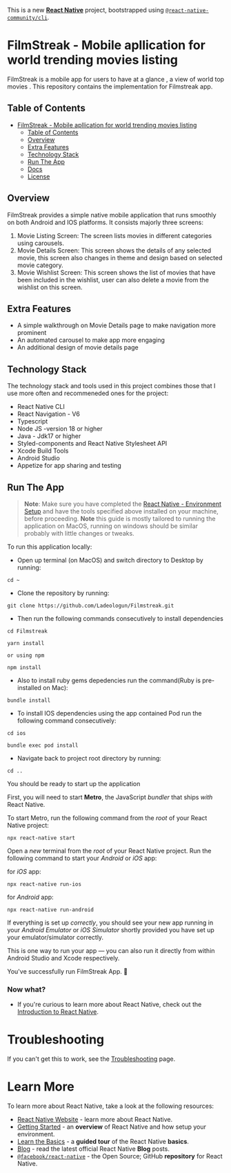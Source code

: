 This is a new [**React Native**](https://reactnative.dev) project, bootstrapped using [`@react-native-community/cli`](https://github.com/react-native-community/cli).

# FilmStreak - Mobile apllication for world trending movies listing

FilmStreak is a mobile app for users to have at a glance , a view of world top movies . This repository contains the implementation for Filmstreak app.

## Table of Contents

- [FilmStreak - Mobile apllication for world trending movies listing](#filmstreak---mobile-app-movies)
  - [Table of Contents](#table-of-contents)
  - [Overview](#overview)
  - [Extra Features](#extra-features)
  - [Technology Stack](#technology-stack)
  - [Run The App](#run-the-app)
  - [Docs](#docs)
  - [License](#license)

## Overview

FilmStreak provides a simple native mobile application that runs smoothly on both Android and IOS platforms.
It consists majorly three screens:

1. Movie Listing Screen: The screen lists movies in different categories using carousels.
2. Movie Details Screen: This screen shows the details of any selected movie, this screen also changes in theme and design based on selected movie category.
3. Movie Wishlist Screen: This screen shows the list of movies that have been included in the wishlist, user can also delete a movie from the wishlist on this screen.


## Extra Features

- A simple walkthrough on Movie Details page to make navigation more prominent
- An automated carousel to make app more engaging
- An additional design of movie details page


## Technology Stack

The technology stack and tools used in this project combines those that I use more often and recommeneded ones for the project:

- React Native CLI 
- React Navigation - V6
- Typescript
- Node JS -version 18 or higher
- Java - Jdk17 or higher
- Styled-components and React Native Stylesheet API
- Xcode Build Tools
- Android Studio
- Appetize for app sharing and testing


## Run The App

  >**Note**: Make sure you have completed the [React Native - Environment Setup](https://reactnative.dev/docs/environment-setup) and have the tools specified above installed on your machine, before proceeding. **Note** this guide is mostly tailored to running the application on MacOS, running on windows should be similar probably with little changes or tweaks.

  To run this application locally:
   - Open up terminal (on MacOS) and switch directory to Desktop by running:
   ```
   cd ~
   ```
   - Clone the repository by running:
   ```
   git clone https://github.com/Ladeologun/Filmstreak.git
   ```
   - Then run the following commands consecutively to install dependencies
   ```
   cd Filmstreak 
   ```
   ```
   yarn install

   or using npm

   npm install
   ```
   - Also to install ruby gems depedencies run the command(Ruby is pre-installed on Mac): 
   ```
   bundle install
   ```
   - To install IOS dependencies using the app contained Pod run the following command consecutively:
   ```
   cd ios
   ```
   ```
   bundle exec pod install
   ```
   - Navigate back to project root directory by running:
   ```
   cd ..
   ```
You should be ready to start up the application

First, you will need to start **Metro**, the JavaScript _bundler_ that ships _with_ React Native.

To start Metro, run the following command from the _root_ of your React Native project:

   ```
   npx react-native start
   ```
Open a _new_ terminal from the _root_ of your React Native project. Run the following command to start your _Android_ or _iOS_ app:

   for _iOS_ app:
   
   ```
   npx react-native run-ios
   ```
   for _Android_ app:

   ```
   npx react-native run-android
   ```

If everything is set up _correctly_, you should see your new app running in your _Android Emulator_ or _iOS Simulator_ shortly provided you have set up your emulator/simulator correctly.

This is one way to run your app — you can also run it directly from within Android Studio and Xcode respectively.


You've successfully run FilmStreak App. :partying_face:

### Now what?

- If you're curious to learn more about React Native, check out the [Introduction to React Native](https://reactnative.dev/docs/getting-started).

# Troubleshooting

If you can't get this to work, see the [Troubleshooting](https://reactnative.dev/docs/troubleshooting) page.

# Learn More

To learn more about React Native, take a look at the following resources:

- [React Native Website](https://reactnative.dev) - learn more about React Native.
- [Getting Started](https://reactnative.dev/docs/environment-setup) - an **overview** of React Native and how setup your environment.
- [Learn the Basics](https://reactnative.dev/docs/getting-started) - a **guided tour** of the React Native **basics**.
- [Blog](https://reactnative.dev/blog) - read the latest official React Native **Blog** posts.
- [`@facebook/react-native`](https://github.com/facebook/react-native) - the Open Source; GitHub **repository** for React Native.

